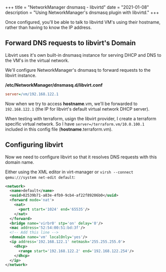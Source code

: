 +++
title = "NetworkManager dnsmasq - libvirtd"
date = "2021-01-08"
description = "Using NetworkManager's dnsmasq plugin with libvirtd."
+++

Once configured, you'll be able to talk to libvirtd VM's using their hostname, rather than having to know the IP address.

## Forward DNS requests to libvirt's Domain

Libvirt uses it's own built-in dnsmasq instance for serving DHCP and DNS to the VM's in the virtual network.

We'll configure NetworkManager's dnsmasq to forward requests to the libvirt instance.

**/etc/NetworkManager/dnsmasq.d/libvirt.conf**

```ini
server=/vm/192.168.122.1
```

Now when we try to access **hostname**.vm, we'll be forwarded to `192.168.122.1` (the IP for libvirt's default virtual network DHCP server).

When testing with terraform, usign the libvirt provider, I create a terraform specific virtual network. So I have `server=/terraform.vm/10.0.100.1` included in this config file (**hostname**.terraform.vm).

## Configuring libvirt

Now we need to configure libvirt so that it resolves DNS requests with this domain name.

Either using the XML editor in virt-manager or `virsh --connect qemu:///system net-edit default`:

```xml
<network>
  <name>default</name>
  <uuid>82539b71-a83e-4fb9-9cb4-af22f89206b0</uuid>
  <forward mode='nat'>
    <nat>
      <port start='1024' end='65535'/>
    </nat>
  </forward>
  <bridge name='virbr0' stp='on' delay='0'/>
  <mac address='52:54:00:51:bd:3f'/>
  <!-- Add this line -->
  <domain name='vm' localOnly='yes'/>
  <ip address='192.168.122.1' netmask='255.255.255.0'>
    <dhcp>
      <range start='192.168.122.2' end='192.168.122.254'/>
    </dhcp>
  </ip>
</network>
```
